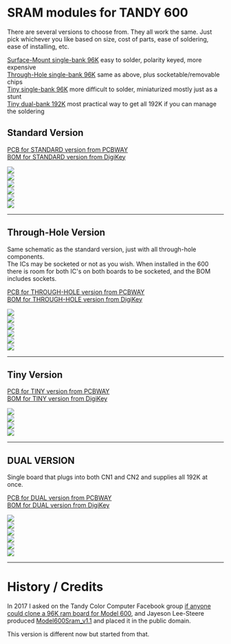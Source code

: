 # SRAM modules for TANDY 600

There are several versions to choose from. They all work the same. Just pick whichever you like based on size, cost of parts, ease of soldering, ease of installing, etc.

[Surface-Mount single-bank 96K](#standard-version) easy to solder, polarity keyed, more expensive  
[Through-Hole single-bank 96K](#through-hole-version) same as above, plus socketable/removable chips  
[Tiny single-bank 96K](#tiny-version) more difficult to solder, miniaturized mostly just as a stunt  
[Tiny dual-bank 192K](#dual-version) most practical way to get all 192K if you can manage the soldering

## Standard Version  
<!-- [PCB from OSHPark](https://oshpark.com/shared_projects/nBVWvJ2W)  -->
[PCB for STANDARD version from PCBWAY](https://www.pcbway.com/project/shareproject/TANDY_600_RAM.html)  
[BOM for STANDARD version from DigiKey](https://www.digikey.com/short/mjtb7rnn)

<!-- [Gerbers](../../releases/latest) -->

![](../../raw/main/PCB/TANDY_600_RAM.jpg)  
![](../../raw/main/PCB/TANDY_600_RAM.top.jpg)  
![](../../raw/main/PCB/TANDY_600_RAM.bottom.jpg)  
![](../../raw/main/PCB/TANDY_600_RAM.svg)  
![](../../raw/main/TANDY_600_RAM.1.jpg)  
![](../../raw/main/TANDY_600_RAM.2.jpg)

----

## Through-Hole Version  

Same schematic as the standard version, just with all through-hole components.  
The ICs may be socketed or not as you wish. When installed in the 600 there is room for both IC's on both boards to be socketed, and the BOM includes sockets.  

[PCB for THROUGH-HOLE version from PCBWAY](https://www.pcbway.com/project/shareproject/TANDY_600_RAM_96K_THT_70a7bb4c.html)  
[BOM for THROUGH-HOLE version from DigiKey](https://www.digikey.com/short/5q7bmv0q)

![](../../raw/main/PCB/TANDY_600_RAM_THT.jpg)  
![](../../raw/main/PCB/TANDY_600_RAM_THT.top.jpg)  
![](../../raw/main/PCB/TANDY_600_RAM_THT.bottom.jpg)  
![](../../raw/main/TANDY_600_RAM_THT.1.jpg)  
![](../../raw/main/TANDY_600_RAM_THT.2.jpg)  
![](../../raw/main/TANDY_600_RAM_THT.3.jpg)  

----

## Tiny Version

[PCB for TINY version from PCBWAY]()  
[BOM for TINY version from DigiKey](https://www.digikey.com/short/p907n2hq)

![](../../raw/main/PCB/TANDY_600_RAM_tiny.jpg)  
![](../../raw/main/PCB/TANDY_600_RAM_tiny.20mm.jpg)  
![](../../raw/main/PCB/TANDY_600_RAM_tiny.top.jpg)  
![](../../raw/main/PCB/TANDY_600_RAM_tiny.bottom.jpg)  

----

## DUAL VERSION

Single board that plugs into both CN1 and CN2 and supplies all 192K at once.  

<!-- [PCB from OSHPark]()  -->
[PCB for DUAL version from PCBWAY](https://www.pcbway.com/project/shareproject/TANDY_600_192K_DUAL_RAM_96d16a20.html)  
[BOM for DUAL version from DigiKey](https://www.digikey.com/short/4t5v4hp5)

![](../../raw/main/PCB/TANDY_600_RAM_DUAL.jpg)  
![](../../raw/main/PCB/TANDY_600_RAM_DUAL.top.jpg)  
![](../../raw/main/PCB/TANDY_600_RAM_DUAL.bottom.jpg)  
![](../../raw/main/PCB/TANDY_600_RAM_DUAL.svg)  
![](../../raw/main/TANDY_600_RAM_DUAL.install.jpg)  
![](../../raw/main/TANDY_600_RAM_DUAL.display.jpg)  

----

# History / Credits

In 2017 I asked on the Tandy Color Computer Facebook group [if anyone could clone a 96K ram board for Model 600](https://www.facebook.com/groups/2359462640/permalink/10154864662292641/), and Jayeson Lee-Steere produced [Model600Sram_v1.1](https://github.com/bkw777/TANDY_600_RAM/tree/JLS-1.1) and placed it in the public domain.  

This version is different now but started from that.
